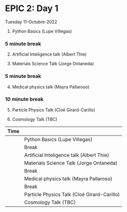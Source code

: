 # EPIC 2: Day 1

Tuesday 11-Octubre-2022
1. Python Basics (Lupe Villegas)

### 5 minute break

2. Artificial Inteligence talk (Albert Thie)

3. Materials Science Talk (Jorge Ontaneda)

### 5 minute break

4. Medical physics talk (Mayra Pallaroso)

### 10 minute break

5. Particle Physics Talk (Cloé Girard-Carillo)

6. Cosmology Talk (TBC)

| Time  |  |
| ------------- | ------------- |
|   | Python Basics (Lupe Villegas)  |
|   |  Break |
|   | Artificial Inteligence talk (Albert Thie)  |
|   | Materials Science Talk (Jorge Ontaneda)  |
|   |  Break |
|   | Medical physics talk (Mayra Pallaroso) |
|   |  Break |
|   | Particle Physics Talk (Cloé Girard-Carillo) |
|   | Cosmology Talk (TBC)  |
